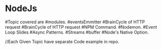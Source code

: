 # NodeJs
#Topic covered are
#modules.
#eventsEmmitter
#BrainCycle of HTTP request
#BrainCycle of HTTP request
#NPM Command.
#Nodemon.
#Event Loop Slides
#Async Patterns.
#Streams
#buffer
#Node's Native Option.


//Each Given Topic have separate Code example in repo.


